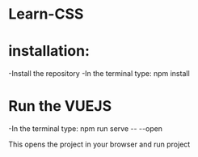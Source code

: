 # Learn-CSS
# installation: 

-Install the repository
-In the terminal type: npm install

# Run the VUEJS

-In the terminal type: npm run serve -- --open

This opens the project in your browser and run project
